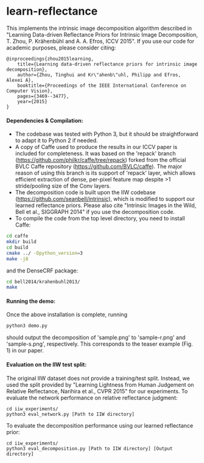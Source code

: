 learn-reflectance
===========================

This implements the intrinsic image decomposition algorithm described in "Learning Data-driven Reflectance Priors for Intrinsic Image Decomposition, T. Zhou, P. Krähenbühl and A. A. Efros, ICCV 2015". If you use our code for academic purposes, please consider citing:

    @inproceedings{zhou2015learning,
	  	title={Learning data-driven reflectance priors for intrinsic image decomposition},
	  	author={Zhou, Tinghui and Kr\"ahenb\"uhl, Philipp and Efros, Alexei A},
	  	booktitle={Proceedings of the IEEE International Conference on Computer Vision},
	  	pages={3469--3477},
	  	year={2015}
	}

#### Dependencies & Compilation:
* The codebase was tested with Python 3, but it should be straightforward to adapt it to Python 2 if needed. 
* A copy of Caffe used to produce the results in our ICCV paper is included for completeness. It was based on the 'repack' branch (https://github.com/philkr/caffe/tree/repack) forked from the official BVLC Caffe repository (https://github.com/BVLC/caffe). The major reason of using this branch is its support of 'repack' layer, which allows efficient extraction of dense, per-pixel feature map despite >1 stride/pooling size of the Conv layers.
* The decomposition code is built upon the IIW codebase (https://github.com/seanbell/intrinsic), which is modified to support our learned reflectance priors. Please also cite "Intrinsic Images in the Wild, Bell et al., SIGGRAPH 2014" if you use the decomposition code.
* To compile the code from the top level directory, you need to install Caffe:
```bash
cd caffe
mkdir build
cd build
cmake ../ -Dpython_version=3
make -j8
```
and the DenseCRF package:
```bash
cd bell2014/krahenbuhl2013/
make
```

#### Running the demo:
Once the above installation is complete, running
```bash
python3 demo.py
```
should output the decomposition of 'sample.png' to 'sample-r.png' and 'sample-s.png', respectively. This corresponds to the teaser example (Fig. 1) in our paper.

#### Evaluation on the IIW test split:
The original IIW dataset does not provide a training/test split. Instead, we used the split provided by "Learning Lightness from Human Judgement on Relative Reflectance, Narihira et al., CVPR 2015" for our experiments. To evaluate the network performance on relative reflectance judgment:
```base
cd iiw_experiments/
python3 eval_network.py [Path to IIW directory]
```
To evaluate the decomposition performance using our learned reflectance prior:
```base
cd iiw_experiments/
python3 eval_decomposition.py [Path to IIW directory] [Output directory]
```